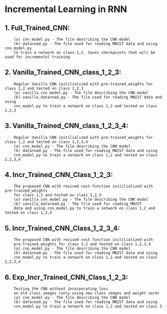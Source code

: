 
# Incremental Learning in RNN

## 1. Full_Trained_CNN: 
		(a) cnn_model.py - The file describing the CNN model
		(b) dataread.py - The file used for reading MNIST data and using cnn_model.py 
		to train a network on class 1,2. Saves checkpoints that will be used for incremental training

## 2. Vanilla_Trained_CNN_class_1_2_3: 
		Regular Vanilla CNN initilialized with pre-trained_weights for class 1,2 and tested on class 1,2,3
		(a) vanilla_cnn_model.py - The file describing the CNN model
		(b) vanilla_dataread.py - The file used for reading MNIST data and using
		cnn_model.py to train a network on class 1,2 and tested on class 1,2,3

## 3. Vanilla_Trained_CNN_class_1_2_3_4: 
		Regular Vanilla CNN initilialized with pre-trained_weights for class 1,2 and tested on class 1,2,3,4
		(a) cnn_model.py - The file describing the CNN model
		(b) dataread.py - The file used for reading MNIST data and using 
		cnn_model.py to train a network on class 1,2 and tested on class 1,2,3,4

## 4. Incr_Trained_CNN_Class_1_2_3: 
		The proposed CNN with revised cost function initilialized with pre-trained_weights 
		for class 1,2 and tested on class 1,2,3
		(a) vanilla_cnn_model.py - The file describing the CNN model
		(b) vanilla_dataread.py - The file used for reading MNIST 
		data and using cnn_model.py to train a network on class 1,2 and tested on class 1,2,3

## 5. Incr_Trained_CNN_Class_1_2_3_4: 
		The proposed CNN with revised cost function initilialized with 
		pre-trained_weights for class 1,2 and tested on class 1,2,3,4
		(a) cnn_model.py - The file describing the CNN model
		(b) dataread.py - The file used for reading MNIST data and using
		cnn_model.py to train a network on class 1,2 and tested on class 1,2,3,4

## 6. Exp_Incr_Trained_CNN_Class_1_2_3: 
		Testing the CNN without incorporating loss 
		on old class images (only using new class images and weight norm)
		(a) cnn_model.py - The file describing the CNN model
		(b) dataread.py - The file used for reading MNIST data and using 
		cnn_model.py to train a network on class 1,2 and tested on class 3
